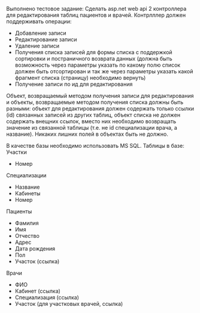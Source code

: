 Выполнено тестовое задание:
Сделать asp.net web api 2 контроллера для редактирования таблиц пациентов и врачей.
Контрлллер должен поддерживать операции:
* Добавление записи
* Редактирование записи
* Удаление записи
* Получения списка записей для формы списка с поддержкой сортировки и постраничного возврата данных (должна быть возможность через параметры указать по какому полю список должен быть отсортирован и так же через параметры указать какой фрагмент списка (страницу) необходимо вернуть)
* Получение записи по ид для редактирования

Объект, возвращаемый методом получения записи для редактирования и объекты, возвращаемые методом получения списка должны быть разными:
объект для редактирования должен содержать только ссылки (id) связанных записей из других таблиц,
объект списка не должен содержать внещних ссылок, вместо них необходимо возвращать значение из связанной таблицы (т.е. не id специализации врача, а название).
Никаких лишних полей в объектах быть не должно.

В качестве базы необходимо использовать MS SQL.
Таблицы в базе:
Участки
* Номер

Специализации
* Название
* Кабинеты 
* Номер

Пациенты
* Фамилия
* Имя
* Отчество
* Адрес
* Дата рождения
* Пол
* Участок (ссылка)

Врачи
* ФИО
* Кабинет (ссылка)
* Специализация (ссылка)
* Участок (для участковых врачей, ссылка)
